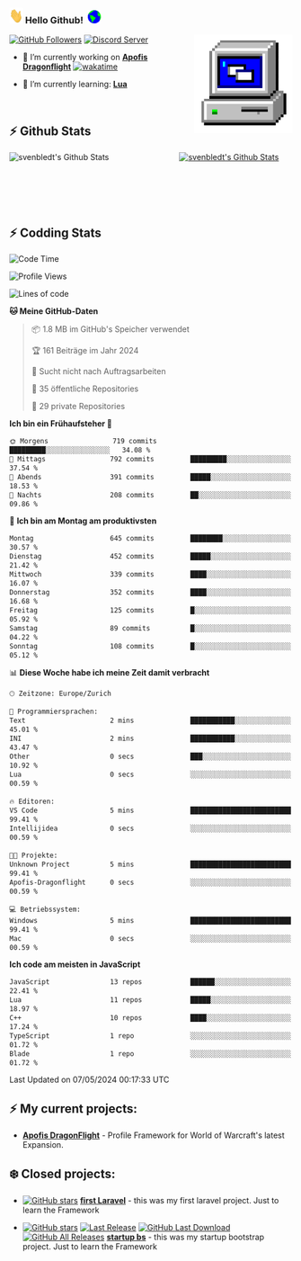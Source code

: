 ### <img src="https://github.com/svenbledt/svenbledt/blob/main/Assets/Hi.gif" height="28" width="24"> **Hello Github!** &nbsp;<img src="https://github.com/svenbledt/svenbledt/blob/main/Assets/Earth.gif" height="24" width="24">
[![GitHub Followers](https://img.shields.io/github/followers/svenbledt?label=Follow&style=flat-squaree&logo=github&labelColor=black&color=black&cacheSeconds=5)](https://github.com/svenbledt)
[![Discord Server](https://img.shields.io/discord/443405445831327754?style=flat-squeree&logo=discord&logoColor=white&label=Trojan%20Rotations%20Server&labelColor=black&color=gray&cacheSeconds=3650)](https://discord.gg/c6GZKjVhxw)
<img align="right" alt="PC GIF" src="https://github.com/svenbledt/svenbledt/blob/main/Assets/PC.gif" width="175" />

<p>

 - 🔭 I’m currently working on **[Apofis Dragonflight](https://github.com/svenbledt/Apofis-Dragonflight)** [![wakatime](https://wakatime.com/badge/user/eb1cebc0-6a00-4f39-ab37-6770a4331515/project/018dee92-2474-443e-9076-23d894545629.svg)](https://wakatime.com/badge/user/eb1cebc0-6a00-4f39-ab37-6770a4331515/project/018dee92-2474-443e-9076-23d894545629)

 - 🌱 I’m currently learning: **[Lua](https://www.lua.org/)**
 
</p>

<br>

## :zap: Github Stats

<a href="https://github.com/svenbledt">
  <img align="left" src="https://github-readme-stats.vercel.app/api?username=svenbledt&show_icons=true&title_color=c9d1d9&icon_color=58a6da&text_color=c9d1d9&bg_color=0d1117&hide=issues" alt="svenbledt's Github Stats" width="60%">
 </a>
 <a href="https://github.com/svenbledt">
 <img src="https://github-readme-stats.vercel.app/api/top-langs/?username=svenbledt&show_icons=true&title_color=c9d1d9&icon_color=58a6da&text_color=c9d1d9&bg_color=0d1117" alt="svenbledt's Github Stats" width="35%">
 </a>

<br> <br> <br> <br> 
## :zap: Codding Stats

<!--START_SECTION:waka-->
![Code Time](http://img.shields.io/badge/Code%20Time-299%20hrs-blue)

![Profile Views](http://img.shields.io/badge/Profilansichten-0-blue)

![Lines of code](https://img.shields.io/badge/Seit%20Hallo%20Welt%20habe%20ich%20geschrieben-20.5%20million%20Codezeilen-blue)

**🐱 Meine GitHub-Daten** 

> 📦 1.8 MB im GitHub's Speicher verwendet 
 > 
> 🏆 161 Beiträge im Jahr 2024
 > 
> 🚫 Sucht nicht nach Auftragsarbeiten
 > 
> 📜 35 öffentliche Repositories 
 > 
> 🔑 29 private Repositories 
 > 
**Ich bin ein Frühaufsteher 🐤** 

```text
🌞 Morgens                719 commits         █████████░░░░░░░░░░░░░░░░   34.08 % 
🌆 Mittags                792 commits         █████████░░░░░░░░░░░░░░░░   37.54 % 
🌃 Abends                 391 commits         █████░░░░░░░░░░░░░░░░░░░░   18.53 % 
🌙 Nachts                 208 commits         ██░░░░░░░░░░░░░░░░░░░░░░░   09.86 % 
```
📅 **Ich bin am Montag am produktivsten** 

```text
Montag                   645 commits         ████████░░░░░░░░░░░░░░░░░   30.57 % 
Dienstag                 452 commits         █████░░░░░░░░░░░░░░░░░░░░   21.42 % 
Mittwoch                 339 commits         ████░░░░░░░░░░░░░░░░░░░░░   16.07 % 
Donnerstag               352 commits         ████░░░░░░░░░░░░░░░░░░░░░   16.68 % 
Freitag                  125 commits         █░░░░░░░░░░░░░░░░░░░░░░░░   05.92 % 
Samstag                  89 commits          █░░░░░░░░░░░░░░░░░░░░░░░░   04.22 % 
Sonntag                  108 commits         █░░░░░░░░░░░░░░░░░░░░░░░░   05.12 % 
```


📊 **Diese Woche habe ich meine Zeit damit verbracht** 

```text
🕑︎ Zeitzone: Europe/Zurich

💬 Programmiersprachen: 
Text                     2 mins              ███████████░░░░░░░░░░░░░░   45.01 % 
INI                      2 mins              ███████████░░░░░░░░░░░░░░   43.47 % 
Other                    0 secs              ███░░░░░░░░░░░░░░░░░░░░░░   10.92 % 
Lua                      0 secs              ░░░░░░░░░░░░░░░░░░░░░░░░░   00.59 % 

🔥 Editoren: 
VS Code                  5 mins              █████████████████████████   99.41 % 
Intellijidea             0 secs              ░░░░░░░░░░░░░░░░░░░░░░░░░   00.59 % 

🐱‍💻 Projekte: 
Unknown Project          5 mins              █████████████████████████   99.41 % 
Apofis-Dragonflight      0 secs              ░░░░░░░░░░░░░░░░░░░░░░░░░   00.59 % 

💻 Betriebssystem: 
Windows                  5 mins              █████████████████████████   99.41 % 
Mac                      0 secs              ░░░░░░░░░░░░░░░░░░░░░░░░░   00.59 % 
```

**Ich code am meisten in JavaScript** 

```text
JavaScript               13 repos            ██████░░░░░░░░░░░░░░░░░░░   22.41 % 
Lua                      11 repos            █████░░░░░░░░░░░░░░░░░░░░   18.97 % 
C++                      10 repos            ████░░░░░░░░░░░░░░░░░░░░░   17.24 % 
TypeScript               1 repo              ░░░░░░░░░░░░░░░░░░░░░░░░░   01.72 % 
Blade                    1 repo              ░░░░░░░░░░░░░░░░░░░░░░░░░   01.72 % 
```




 Last Updated on 07/05/2024 00:17:33 UTC
<!--END_SECTION:waka-->


## :zap: My current projects:

 - [**Apofis DragonFlight**](https://github.com/svenbledt/Apofis-Dragonflight)  - Profile Framework for World of Warcraft's latest Expansion.


## :snowflake: Closed projects:
  
- [![GitHub stars](https://img.shields.io/github/stars/svenbledt/first-laravel?style=flat-square)](https://github.com/svenbledt/first-laravel)
 [**first Laravel**](https://github.com/svenbledt/first-laravel)  - this was my first laravel project. Just to learn the Framework

- [![GitHub stars](https://img.shields.io/github/stars/svenbledt/startup-bs?style=flat-square)](https://github.com/svenbledt/startup-bs)
[![Last Release](https://img.shields.io/github/v/release/svenbledt/startup-bs?style=flat-square)](https://github.com/svenbledt/startup-bs)
[![GitHub Last Download](https://img.shields.io/github/downloads/svenbledt/startup-bs/v1.1.0/total?style=flat-square)](https://github.com/svenbledt/startup-bs/releases/tag/v1.1.0)
[![GitHub All Releases](https://img.shields.io/github/downloads/svenbledt/startup-bs/total?style=flat-square)](https://github.com/svenbledt/startup-bs/releases)
 [**startup bs**](https://github.com/svenbledt/startup-bs)  - this was my startup bootstrap project. Just to learn the Framework
